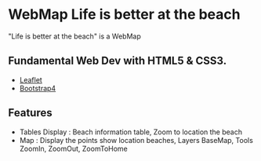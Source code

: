 
# WebMap Life is better at the beach

"Life is better at the beach" is a WebMap 


## Fundamental Web Dev with HTML5 & CSS3.

 - [Leaflet](https://leafletjs.com/)
 - [Bootstrap4](https://getbootstrap.com/docs/4.0/getting-started/introduction/)



## Features

- Tables Display : Beach information table, Zoom to location the beach
- Map : Display the points show location beaches, Layers BaseMap, Tools ZoomIn, ZoomOut, ZoomToHome



